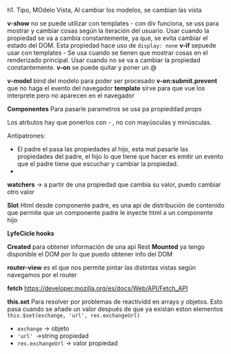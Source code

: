 h1. Tipo, MOdelo Vista, Al cambiar los modelos, se cambian las vista

**v-show** no se puede utilizar con templates - con div funciona, se uss para mostrar y cambiar cosas según la iteración del usuario. Usar cuando la propiedad se va a cambia constantemente, ya que, se evita cambiar el estado del DOM. Esta propiedad hace uso de `display: none`
**v-if** sepuede usar con templates - Se usa cuando se tienen que mostrar cosas en el renderizado principal. Usar cuando no se va a cambiar la propiedad constantemente.
**v-on** se puede quitar y poner un @

**v-model** bind del modelo  para poder ser procesado
**v-on:submit.prevent** que no haga el evento del navegador
**template** sirve para que vue los interprete pero no aparecen en el navegador

**Componentes** Para pasarle parametros se usa pa propieddad *props*

Los atrbutos hay que ponerlos con - , no con mayúsculas y minúsculas.

Antipatrones:
* El padre el pasa las propiedades al hijo, esta mal pasarle las propiedades del padre, el hijo lo que tiene que hacer es emitir un evento que el padre tiene que escuchar y cambiar la propiedad.
* 

**watchers** -> a partir de una propiedad que cambia su valor, puedo cambiar otro valor

**Slot** Html desde componente padre, es una api de distribución de contenido que permite que un componente padre le inyecte html a un componente hijo

**LyfeCicle hooks**

**Created** para obtener información de una api Rest
**Mounted** ya tengo disponible el DOM por lo que puedo obtener info del DOM

**router-view**  es el que nos permite pintar las distintas vistas según navegamos por el router

**fetch** https://developer.mozilla.org/es/docs/Web/API/Fetch_API


**this.set**  Para resolver por problemas de reactividd en arrays y objetos. Esto pasa cuando se añade un valor después de que ya existan eston elementos
`this.$set(exchange, 'url', res.exchangeUrl)`
* `exchange` -> objeto
* `'url' `->string propiedad
* `res.exchangeUrl` -> valor propiedad